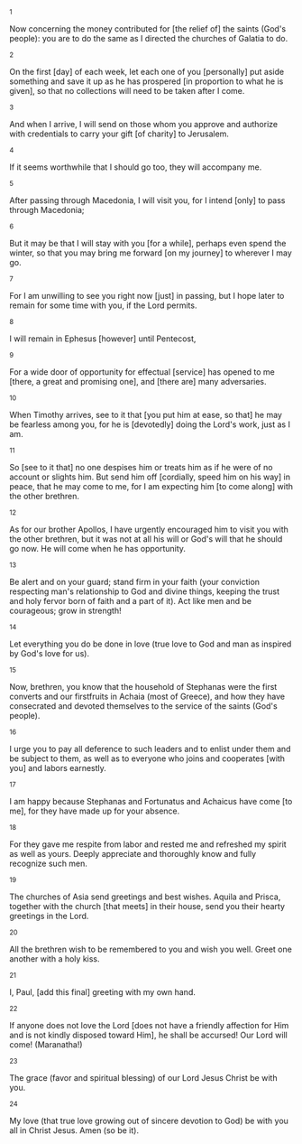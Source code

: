 <sup>1</sup> 

Now concerning the money contributed for [the relief of] the saints (God's people): you are to do the same as I directed the churches of Galatia to do. 

<sup>2</sup> 

On the first [day] of each week, let each one of you [personally] put aside something and save it up as he has prospered [in proportion to what he is given], so that no collections will need to be taken after I come. 

<sup>3</sup> 

And when I arrive, I will send on those whom you approve and authorize with credentials to carry your gift [of charity] to Jerusalem. 

<sup>4</sup> 

If it seems worthwhile that I should go too, they will accompany me. 

<sup>5</sup> 

After passing through Macedonia, I will visit you, for I intend [only] to pass through Macedonia; 

<sup>6</sup> 

But it may be that I will stay with you [for a while], perhaps even spend the winter, so that you may bring me forward [on my journey] to wherever I may go. 

<sup>7</sup> 

For I am unwilling to see you right now [just] in passing, but I hope later to remain for some time with you, if the Lord permits. 

<sup>8</sup> 

I will remain in Ephesus [however] until Pentecost, 

<sup>9</sup> 

For a wide door of opportunity for effectual [service] has opened to me [there, a great and promising one], and [there are] many adversaries. 

<sup>10</sup> 

When Timothy arrives, see to it that [you put him at ease, so that] he may be fearless among you, for he is [devotedly] doing the Lord's work, just as I am. 

<sup>11</sup> 

So [see to it that] no one despises him or treats him as if he were of no account or slights him. But send him off [cordially, speed him on his way] in peace, that he may come to me, for I am expecting him [to come along] with the other brethren. 

<sup>12</sup> 

As for our brother Apollos, I have urgently encouraged him to visit you with the other brethren, but it was not at all his will or God's will that he should go now. He will come when he has opportunity. 

<sup>13</sup> 

Be alert and on your guard; stand firm in your faith (your conviction respecting man's relationship to God and divine things, keeping the trust and holy fervor born of faith and a part of it). Act like men and be courageous; grow in strength! 

<sup>14</sup> 

Let everything you do be done in love (true love to God and man as inspired by God's love for us). 

<sup>15</sup> 

Now, brethren, you know that the household of Stephanas were the first converts and our firstfruits in Achaia (most of Greece), and how they have consecrated and devoted themselves to the service of the saints (God's people). 

<sup>16</sup> 

I urge you to pay all deference to such leaders and to enlist under them and be subject to them, as well as to everyone who joins and cooperates [with you] and labors earnestly. 

<sup>17</sup> 

I am happy because Stephanas and Fortunatus and Achaicus have come [to me], for they have made up for your absence. 

<sup>18</sup> 

For they gave me respite from labor and rested me and refreshed my spirit as well as yours. Deeply appreciate and thoroughly know and fully recognize such men. 

<sup>19</sup> 

The churches of Asia send greetings and best wishes. Aquila and Prisca, together with the church [that meets] in their house, send you their hearty greetings in the Lord. 

<sup>20</sup> 

All the brethren wish to be remembered to you and wish you well. Greet one another with a holy kiss. 

<sup>21</sup> 

I, Paul, [add this final] greeting with my own hand. 

<sup>22</sup> 

If anyone does not love the Lord [does not have a friendly affection for Him and is not kindly disposed toward Him], he shall be accursed! Our Lord will come! (Maranatha!) 

<sup>23</sup> 

The grace (favor and spiritual blessing) of our Lord Jesus Christ be with you. 

<sup>24</sup> 

My love (that true love growing out of sincere devotion to God) be with you all in Christ Jesus. Amen (so be it).